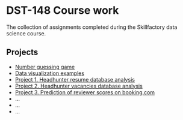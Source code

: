 # DST-148 Course work

The collection of assignments completed during the Skillfactory data science course.

## Projects 
* [Number guessing game](number_guessing/)
* [Data visualization examples](data_vizualization/data_vizualization.ipynb)
* [Project 1. Headhunter resume database analysis](project_1/)
* [Project 2. Headhunter vacancies database analysis](project_2)
* [Project 3. Prediction of reviewer scores on booking.com](project_3)
* ...
* ...
* ...